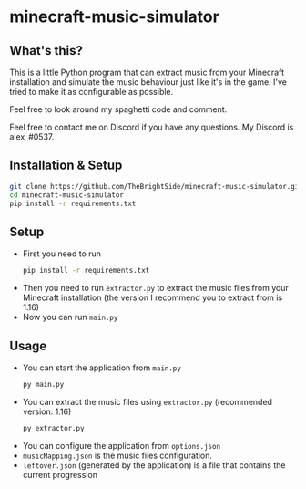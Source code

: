 # minecraft-music-simulator

## What's this?

This is a little Python program that can extract music from your Minecraft installation and simulate the music behaviour just like it's in the game. I've tried to make it as configurable as possible.

Feel free to look around my spaghetti code and comment.

Feel free to contact me on Discord if you have any questions. My Discord is alex_#0537.

## Installation & Setup

```sh
git clone https://github.com/TheBrightSide/minecraft-music-simulator.git
cd minecraft-music-simulator
pip install -r requirements.txt
```

## Setup

- First you need to run
  ```sh
  pip install -r requirements.txt
  ```
- Then you need to run `extractor.py` to extract the music files from your Minecraft installation (the version I recommend you to extract from is 1.16)
- Now you can run `main.py`

## Usage

- You can start the application from `main.py`
  ```sh
  py main.py
  ```
- You can extract the music files using `extractor.py` (recommended version: 1.16)
  ```sh
  py extractor.py
  ```
- You can configure the application from `options.json`
- `musicMapping.json` is the music files configuration.
- `leftover.json` (generated by the application) is a file that contains the current progression
